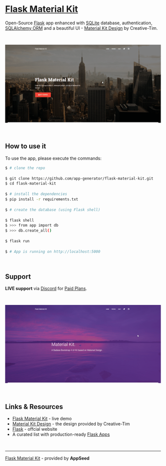 # [Flask Material Kit](https://flask-material-kit.appseed.us/)

Open-Source [Flask](https://palletsprojects.com/p/flask/) app enhanced with [SQLite](https://www.sqlite.org/index.html) database, authentication, [SQLAlchemy ORM](https://www.sqlalchemy.org/) and a beautiful UI - [Material Kit Design](https://www.creative-tim.com/product/material-kit) by Creative-Tim.

<br />

![Flask Material Kit - Gif animated intro.](https://github.com/app-generator/static/blob/master/products/flask-material-kit-intro.gif?raw=true)

<br />

## How to use it

To use the app, please execute the commands:

```bash
$ # clone the repo

$ git clone https://github.com/app-generator/flask-material-kit.git
$ cd flask-material-kit

$ # install the dependencies
$ pip install -r requirements.txt

$ # create the database (using Flask shell)

$ flask shell
$ >>> from app import db
$ >>> db.create_all()

$ flask run

$ # App is running on http://localhost:5000 
```

<br />

## Support

**LIVE support** via [Discord](https://discord.gg/fZC6hup) for [Paid Plans](https://appseed.us/pricing).

<br />

![Flask Material Kit - Gif animated intro.](https://github.com/app-generator/static/blob/master/products/flask-material-kit-pages-intro.gif?raw=true)

<br />

## Links & Resources

- [Flask Material Kit](https://github.com/app-generator/flask-material-kit) - live demo
- [Material Kit Design](https://www.creative-tim.com/product/material-kit) - the design provided by Creative-Tim 
- [Flask](https://palletsprojects.com/p/flask/) - offcial website
- A curated list with production-ready [Flask Apps](https://appseed.us/apps/flask-apps)

<br />

---
[Flask Material Kit](https://flask-material-kit.appseed.us/) - provided by **AppSeed**
